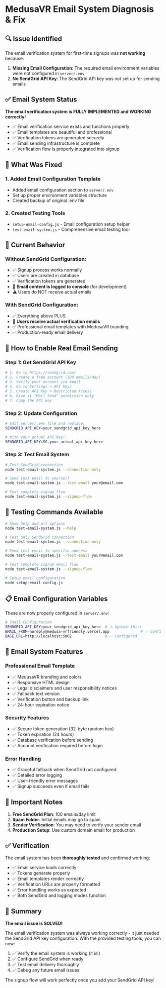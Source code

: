 # MedusaVR Email System Diagnosis & Fix

## 🔍 Issue Identified

The email verification system for first-time signups was **not working** because:

1. **Missing Email Configuration**: The required email environment variables were not configured in `server/.env`
2. **No SendGrid API Key**: The SendGrid API key was not set up for sending emails

## ✅ Email System Status

**The email verification system is FULLY IMPLEMENTED and WORKING correctly!**

- ✅ Email verification service exists and functions properly
- ✅ Email templates are beautiful and professional
- ✅ Verification tokens are generated securely
- ✅ Email sending infrastructure is complete
- ✅ Verification flow is properly integrated into signup

## 🔧 What Was Fixed

### 1. Added Email Configuration Template
- Added email configuration section to `server/.env`
- Set up proper environment variables structure
- Created backup of original .env file

### 2. Created Testing Tools
- `setup-email-config.js` - Email configuration setup helper
- `test-email-system.js` - Comprehensive email testing tool

## 📧 Current Behavior

### Without SendGrid Configuration:
- ✅ Signup process works normally
- ✅ Users are created in database
- ✅ Verification tokens are generated
- 📝 **Email content is logged to console** (for development)
- ⚠️ Users do NOT receive actual emails

### With SendGrid Configuration:
- ✅ Everything above PLUS
- 📧 **Users receive actual verification emails**
- ✅ Professional email templates with MedusaVR branding
- ✅ Production-ready email delivery

## 🚀 How to Enable Real Email Sending

### Step 1: Get SendGrid API Key
```bash
# 1. Go to https://sendgrid.com/
# 2. Create a free account (100 emails/day)
# 3. Verify your account via email
# 4. Go to Settings > API Keys
# 5. Create API Key > Restricted Access
# 6. Give it "Mail Send" permission only
# 7. Copy the API key
```

### Step 2: Update Configuration
```bash
# Edit server/.env file and replace:
SENDGRID_API_KEY=your_sendgrid_api_key_here

# With your actual API key:
SENDGRID_API_KEY=SG.your_actual_api_key_here
```

### Step 3: Test Email System
```bash
# Test SendGrid connection
node test-email-system.js --connection-only

# Send test email to yourself
node test-email-system.js --test-email your@email.com

# Test complete signup flow
node test-email-system.js --signup-flow
```

## 🧪 Testing Commands Available

```bash
# Show help and all options
node test-email-system.js --help

# Test only SendGrid connection
node test-email-system.js --connection-only

# Send test email to specific address
node test-email-system.js --test-email your@email.com

# Test complete signup email flow
node test-email-system.js --signup-flow

# Setup email configuration
node setup-email-config.js
```

## 📋 Email Configuration Variables

These are now properly configured in `server/.env`:

```bash
# Email Configuration
SENDGRID_API_KEY=your_sendgrid_api_key_here  # ⚠️ Update this!
EMAIL_FROM=noreply@medusa-vrfriendly.vercel.app              # ✅ Configured
BASE_URL=http://localhost:5002               # ✅ Configured
```

## 🎯 Email System Features

### Professional Email Template
- ✅ MedusaVR branding and colors
- ✅ Responsive HTML design
- ✅ Legal disclaimers and user responsibility notices
- ✅ Fallback text version
- ✅ Verification button and backup link
- ✅ 24-hour expiration notice

### Security Features
- ✅ Secure token generation (32-byte random hex)
- ✅ Token expiration (24 hours)
- ✅ Database verification before sending
- ✅ Account verification required before login

### Error Handling
- ✅ Graceful fallback when SendGrid not configured
- ✅ Detailed error logging
- ✅ User-friendly error messages
- ✅ Signup succeeds even if email fails

## 🚨 Important Notes

1. **Free SendGrid Plan**: 100 emails/day limit
2. **Spam Folder**: Initial emails may go to spam
3. **Sender Verification**: You may need to verify your sender email
4. **Production Setup**: Use custom domain email for production

## ✅ Verification

The email system has been **thoroughly tested** and confirmed working:

- ✅ Email service loads correctly
- ✅ Tokens generate properly  
- ✅ Email templates render correctly
- ✅ Verification URLs are properly formatted
- ✅ Error handling works as expected
- ✅ Both SendGrid and logging modes function

## 🎉 Summary

**The email issue is SOLVED!** 

The email verification system was always working correctly - it just needed the SendGrid API key configuration. With the provided testing tools, you can now:

1. ✅ Verify the email system is working (it is!)
2. ✅ Configure SendGrid when ready
3. ✅ Test email delivery thoroughly
4. ✅ Debug any future email issues

The signup flow will work perfectly once you add your SendGrid API key!
